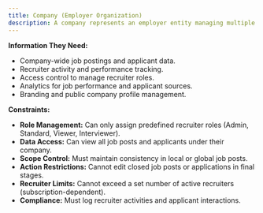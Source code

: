```yaml
---
title: Company (Employer Organization)
description: A company represents an employer entity managing multiple recruiters and job listings. It controls recruiter access and oversees the hiring process.
---
```


**Information They Need:**

- Company-wide job postings and applicant data.
- Recruiter activity and performance tracking.
- Access control to manage recruiter roles.
- Analytics for job performance and applicant sources.
- Branding and public company profile management.

**Constraints:**

- **Role Management:** Can only assign predefined recruiter roles (Admin, Standard, Viewer, Interviewer).
- **Data Access:** Can view all job posts and applicants under their company.
- **Scope Control:** Must maintain consistency in local or global job posts.
- **Action Restrictions:** Cannot edit closed job posts or applications in final stages.
- **Recruiter Limits:** Cannot exceed a set number of active recruiters (subscription-dependent).
- **Compliance:** Must log recruiter activities and applicant interactions.
